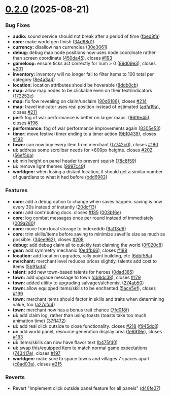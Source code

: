 # [0.2.0](https://github.com/felfhenor/glowrift-duskhall/compare/v0.1.6...v0.2.0) (2025-08-21)


### Bug Fixes

* **audio:** sound service should not break after a period of time ([fbed8fa](https://github.com/felfhenor/glowrift-duskhall/commit/fbed8fa31cbb16a7a7c20176ef186127030c5d34))
* **core:** make world gen finish ([34d68d1](https://github.com/felfhenor/glowrift-duskhall/commit/34d68d153f286234e8f31fc1f2ca33d12eb9cfbb))
* **currency:** disallow nan currencies ([30e3061](https://github.com/felfhenor/glowrift-duskhall/commit/30e30619280aecb31249ed38b494336276cf271f))
* **debug:** debug map node positions now uses node coordinate rather than screen coordinate ([450da45](https://github.com/felfhenor/glowrift-duskhall/commit/450da45b3039a1b370018b6012bd78f9105c5a47)), closes [#193](https://github.com/felfhenor/glowrift-duskhall/issues/193)
* **gameloop:** ensure ticks act correctly for num > 0 ([89d09e3](https://github.com/felfhenor/glowrift-duskhall/commit/89d09e349101cdaf0ea7210dc4aae798a2cf7875)), closes [#201](https://github.com/felfhenor/glowrift-duskhall/issues/201)
* **inventory:** inventory will no longer fail to filter items to 100 total per category ([8e4a3a4](https://github.com/felfhenor/glowrift-duskhall/commit/8e4a3a42dcf73969e2fe6ada33ab6e75b1b77e56))
* **location:** location attributes should be hoverable ([8ddb0cb](https://github.com/felfhenor/glowrift-duskhall/commit/8ddb0cb3d17fdc597c8bd6e4f7e8b3fa84e253bf))
* **map:** allow map nodes to be clickable even on their text/indicators ([172252e](https://github.com/felfhenor/glowrift-duskhall/commit/172252e6a3677a5db4437d4b3ea09804a9a4402d))
* **map:** fix fow revealing on claim/unclaim ([90d6186](https://github.com/felfhenor/glowrift-duskhall/commit/90d61867b7f99cde960e44abd85c382e750615d0)), closes [#214](https://github.com/felfhenor/glowrift-duskhall/issues/214)
* **map:** travel indicator uses real position instead of estimated ([adfa19a](https://github.com/felfhenor/glowrift-duskhall/commit/adfa19a24f9b8059b64cbc83125f560927db3ebb)), closes [#211](https://github.com/felfhenor/glowrift-duskhall/issues/211)
* **perf:** fog of war performance is better on larger maps. ([86f9e45](https://github.com/felfhenor/glowrift-duskhall/commit/86f9e455706ff469120e7fa417db085c54c26625)), closes [#196](https://github.com/felfhenor/glowrift-duskhall/issues/196)
* **performance:** fog of war performance improvements again ([8305e53](https://github.com/felfhenor/glowrift-duskhall/commit/8305e533c14d67bf07abc768e0d47bf7bf394e75))
* **timer:** move festival timer ending to a timer action ([9b10439](https://github.com/felfhenor/glowrift-duskhall/commit/9b10439f8a99cae57befcc16744c74696ac151ca)), closes [#192](https://github.com/felfhenor/glowrift-duskhall/issues/192)
* **town:** can now buy every item from merchant ([17742c0](https://github.com/felfhenor/glowrift-duskhall/commit/17742c0fe739f1348c6f370fbe896dffeeb18f23)), closes [#180](https://github.com/felfhenor/glowrift-duskhall/issues/180)
* **ui:** address some scrollbar needs for <800px heights. closes [#202](https://github.com/felfhenor/glowrift-duskhall/issues/202) ([56ef5ba](https://github.com/felfhenor/glowrift-duskhall/commit/56ef5ba52dd023b197b4c8081ee6bc3261029e58))
* **ui:** min height on panel header to prevent squish ([78c8f59](https://github.com/felfhenor/glowrift-duskhall/commit/78c8f59e3a6c5f9fcb3fcc6a8d7500d3245ced37))
* **ui:** remove light themes ([9997c49](https://github.com/felfhenor/glowrift-duskhall/commit/9997c49b0bf7ed701dd0164071a2e2c3d8164883))
* **worldgen:** when losing a distant location, it should get a similar number of guardians to what it had before ([bdd6982](https://github.com/felfhenor/glowrift-duskhall/commit/bdd6982f6af685c2435937c952b85ef8fb5292aa))


### Features

* **core:** add a debug option to change when saves happen. saving is now every 30s instead of instantly ([20dcf13](https://github.com/felfhenor/glowrift-duskhall/commit/20dcf13879c1b83dfc4b4fff5f4cf63a03cd99a5))
* **core:** add contributing docs. closes [#185](https://github.com/felfhenor/glowrift-duskhall/issues/185) ([003b16e](https://github.com/felfhenor/glowrift-duskhall/commit/003b16e34f36f2cad748f3211d0a3e6973d8f195))
* **core:** log combat messages once per round instead of immediately ([009a280](https://github.com/felfhenor/glowrift-duskhall/commit/009a280d402f45bf4e124f07b353525c77ba8a77))
* **core:** move from local storage to indexeddb ([9a113d6](https://github.com/felfhenor/glowrift-duskhall/commit/9a113d6e51f2215b56c5aa1b327d66208a00962d))
* **core:** trim skills/items before saving to minimize savefile size as much as possible. ([34ee962](https://github.com/felfhenor/glowrift-duskhall/commit/34ee9629001bba873441e3fc81fc812d4c0402ca)), closes [#208](https://github.com/felfhenor/glowrift-duskhall/issues/208)
* **debug:** add debug claim all to quickly test claiming the world ([0f020c8](https://github.com/felfhenor/glowrift-duskhall/commit/0f020c80c19ab0de7b92ca2a325289ba375a0a41))
* **gear:** add symmetry mechanic ([0e4fb66](https://github.com/felfhenor/glowrift-duskhall/commit/0e4fb663c045413d847c95f0397eae8836399c03)), closes [#188](https://github.com/felfhenor/glowrift-duskhall/issues/188)
* **location:** add location upgrades, rally point building, etc ([6dbf58a](https://github.com/felfhenor/glowrift-duskhall/commit/6dbf58a3c87ccbc2aa4d313d8d710f28901d03e5))
* **merchant:** merchant level reduces prices slightly. talents add cost to items ([5b91ad4](https://github.com/felfhenor/glowrift-duskhall/commit/5b91ad46d98f236ef8f754432c42ab16710a178c))
* **talent:** add new town-based talents for heroes ([0dad385](https://github.com/felfhenor/glowrift-duskhall/commit/0dad3857c9528804f33ee7f4b2dcef0576651af6))
* **town:** add upgrade message to town ([db8dc38](https://github.com/felfhenor/glowrift-duskhall/commit/db8dc38ae17281c03f2ade6a931bb8a151646119)), closes [#179](https://github.com/felfhenor/glowrift-duskhall/issues/179)
* **town:** added utility to upgrading salvager/alchemist ([274ab50](https://github.com/felfhenor/glowrift-duskhall/commit/274ab501862d9f896dbb7ebc4ea31f81ee6bfaf3))
* **town:** allow equipped items/skills to be enchanted ([5ace5ef](https://github.com/felfhenor/glowrift-duskhall/commit/5ace5eff83f7cbe591e124cb33bbf3f585100e2f)), closes [#199](https://github.com/felfhenor/glowrift-duskhall/issues/199)
* **town:** merchant items should factor in skills and traits when determining value, too ([a27cfd4](https://github.com/felfhenor/glowrift-duskhall/commit/a27cfd4d46a991ad47fee3d58d94d5479a720b7a))
* **town:** merchant now has a bonus trait chance ([7fd018f](https://github.com/felfhenor/glowrift-duskhall/commit/7fd018fdf3dd3ce525050156e70dd0699f146ec7))
* **ui:** add claim log, rather than using toasts (toasts take too much animation time) ([37ff472](https://github.com/felfhenor/glowrift-duskhall/commit/37ff4723a005ea5eae28b6972e5f032fd7154dbe))
* **ui:** add real click outside to close functionality. closes [#218](https://github.com/felfhenor/glowrift-duskhall/issues/218) ([f945dc8](https://github.com/felfhenor/glowrift-duskhall/commit/f945dc87ae5e77f6c6c66af0989a347957b62253))
* **ui:** add world panel, resource generation display area ([fe6919e](https://github.com/felfhenor/glowrift-duskhall/commit/fe6919ea42d320bb57398915810d01220633e403)), closes [#183](https://github.com/felfhenor/glowrift-duskhall/issues/183)
* **ui:** items/skills can now have flavor text ([b475fd0](https://github.com/felfhenor/glowrift-duskhall/commit/b475fd05507ca2043702a45fd7f8900da2e869ea))
* **ui:** swap this/equipped item to match normal game expectations ([743417e](https://github.com/felfhenor/glowrift-duskhall/commit/743417e787965fee335986ca8589470f2ae0a491)), closes [#197](https://github.com/felfhenor/glowrift-duskhall/issues/197)
* **worldgen:** make sure to space towns and villages 7 spaces apart ([c8ad03a](https://github.com/felfhenor/glowrift-duskhall/commit/c8ad03a939b55b5eb2dd6770b5b97d6e88113d91)), closes [#215](https://github.com/felfhenor/glowrift-duskhall/issues/215)


### Reverts

* Revert "Implement click outside panel feature for all panels" ([d48fe37](https://github.com/felfhenor/glowrift-duskhall/commit/d48fe3785d299499c0a4a288326bf09a1b242f8c))



